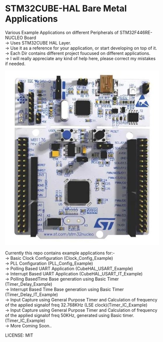 # STM32CUBE-HAL Bare Metal Applications    
Various Example Applications on different Peripherals of STM32F446RE-NUCLEO Board  
-> Uses STM32CUBE HAL Layer.  
-> Use it as a reference for your application, or start developing on top of it.  
-> Each Dir contains different project foucused on different applications.  
-> I will really appreciate any kind of help here, please correct my mistakes if needed.  

   
  

  ![alt text](https://github.com/Rajssss/stm32_nucleo_drivers/blob/master/Nucleo.jpg?raw=true)  

  

Currently this repo contains example applications for:-  
-> Basic Clock Configuration (Clock_Config_Example)  
-> PLL Configuration (PLL_Config_Example)  
-> Polling Based UART Application (CubeHAL_USART_Example)  
-> Interrupt Based UART Application (CubeHAL_USART_IT_Example)  
-> Polling BasedTime Base generation using Basic Timer (Timer_Delay_Example)  
-> Interrupt Based Time Base generation using Basic Timer (Timer_Delay_IT_Example)  
-> Input Capture using General Purpose Timer and Calculation of frequency of the applied signalof freq 32.768KHz  (LSE clock)(Timer_IC_Example)  
-> Input Capture using General Purpose Timer and Calculation of frequency of the applied signalof freq 50KHz, generated using Basic timer. (Timer_IC_Example)  
-> More Coming Soon..    
  
  
LICENSE: MIT  
